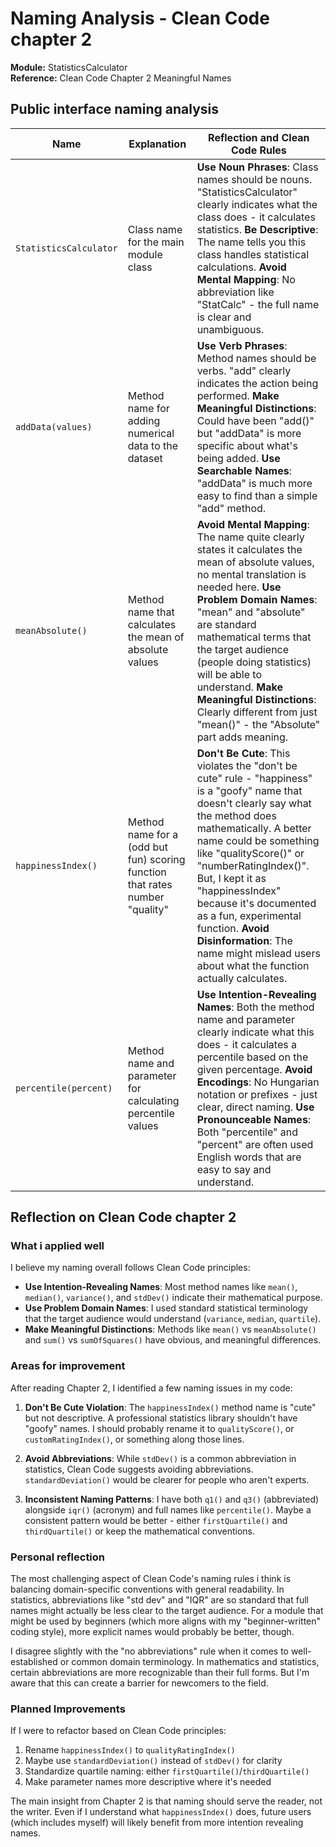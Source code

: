 # Naming Analysis - Clean Code chapter 2

**Module:** StatisticsCalculator  
**Reference:** Clean Code Chapter 2 Meaningful Names  

## Public interface naming analysis

| Name | Explanation | Reflection and Clean Code Rules |
|------|-------------|--------------------------------|
| `StatisticsCalculator` | Class name for the main module class | **Use Noun Phrases**: Class names should be nouns. "StatisticsCalculator" clearly indicates what the class does - it calculates statistics. **Be Descriptive**: The name tells you this class handles statistical calculations. **Avoid Mental Mapping**: No abbreviation like "StatCalc" - the full name is clear and unambiguous. |
| `addData(values)` | Method name for adding numerical data to the dataset | **Use Verb Phrases**: Method names should be verbs. "add" clearly indicates the action being performed. **Make Meaningful Distinctions**: Could have been "add()" but "addData" is more specific about what's being added. **Use Searchable Names**: "addData" is much more easy to find than a simple "add" method. |
| `meanAbsolute()` | Method name that calculates the mean of absolute values | **Avoid Mental Mapping**: The name quite clearly states it calculates the mean of absolute values, no mental translation is needed here. **Use Problem Domain Names**: "mean" and "absolute" are standard mathematical terms that the target audience (people doing statistics) will be able to understand. **Make Meaningful Distinctions**: Clearly different from just "mean()" - the "Absolute" part adds meaning. |
| `happinessIndex()` | Method name for a (odd but fun) scoring function that rates number "quality" | **Don't Be Cute**: This violates the "don't be cute" rule - "happiness" is a "goofy" name that doesn't clearly say what the method does mathematically. A better name could be something like "qualityScore()" or "numberRatingIndex()". But, I kept it as "happinessIndex" because it's documented as a fun, experimental function. **Avoid Disinformation**: The name might mislead users about what the function actually calculates. |
| `percentile(percent)` | Method name and parameter for calculating percentile values | **Use Intention-Revealing Names**: Both the method name and parameter clearly indicate what this does - it calculates a percentile based on the given percentage. **Avoid Encodings**: No Hungarian notation or prefixes - just clear, direct naming. **Use Pronounceable Names**: Both "percentile" and "percent" are often used English words that are easy to say and understand. |

## Reflection on Clean Code chapter 2

### What i applied well

I believe my naming overall follows Clean Code principles:

- **Use Intention-Revealing Names**: Most method names like `mean()`, `median()`, `variance()`, and `stdDev()` indicate their mathematical purpose.
- **Use Problem Domain Names**: I used standard statistical terminology that the target audience would understand (`variance`, `median`, `quartile`).
- **Make Meaningful Distinctions**: Methods like `mean()` vs `meanAbsolute()` and `sum()` vs `sumOfSquares()` have obvious, and meaningful differences.

### Areas for improvement

After reading Chapter 2, I identified a few naming issues in my code:

1. **Don't Be Cute Violation**: The `happinessIndex()` method name is "cute" but not descriptive. A professional statistics library shouldn't have "goofy" names. I should probably rename it to `qualityScore()`, or `customRatingIndex()`, or something along those lines.

2. **Avoid Abbreviations**: While `stdDev()` is a common abbreviation in statistics, Clean Code suggests avoiding abbreviations. `standardDeviation()` would be clearer for people who aren't experts.

3. **Inconsistent Naming Patterns**: I have both `q1()` and `q3()` (abbreviated) alongside `iqr()` (acronym) and full names like `percentile()`. Maybe a consistent pattern would be better - either `firstQuartile()` and `thirdQuartile()` or keep the mathematical conventions.

### Personal reflection

The most challenging aspect of Clean Code's naming rules i think is balancing domain-specific conventions with general readability. In statistics, abbreviations like "std dev" and "IQR" are so standard that full names might actually be less clear to the target audience. For a module that might be used by beginners (which more aligns with my "beginner-written" coding style), more explicit names would probably be better, though.

I disagree slightly with the "no abbreviations" rule when it comes to well-established or common domain terminology. In mathematics and statistics, certain abbreviations are more recognizable than their full forms. But I'm aware that this can create a barrier for newcomers to the field.

### Planned Improvements

If I were to refactor based on Clean Code principles:

1. Rename `happinessIndex()` to `qualityRatingIndex()`
2. Maybe use `standardDeviation()` instead of `stdDev()` for clarity
3. Standardize quartile naming: either `firstQuartile()`/`thirdQuartile()`
4. Make parameter names more descriptive where it's needed

The main insight from Chapter 2 is that naming should serve the reader, not the writer. Even if I understand what `happinessIndex()` does, future users (which includes myself) will likely benefit from more intention revealing names.
